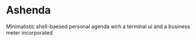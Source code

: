 # Ashenda
Minimalistic shell-baesed personal agenda wirh a terminal ui and a business meter incorporated
